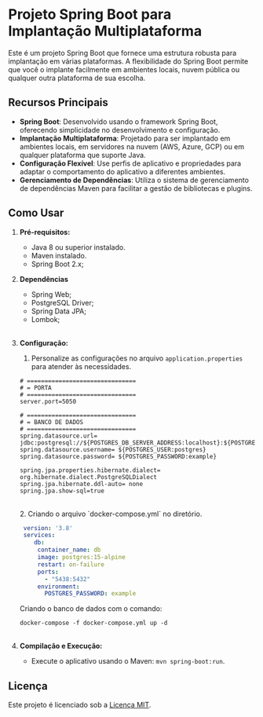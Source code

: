 # Projeto Spring Boot para Implantação Multiplataforma

Este é um projeto Spring Boot que fornece uma estrutura robusta para implantação em várias plataformas. A flexibilidade do Spring Boot permite que você o implante facilmente em ambientes locais, nuvem pública ou qualquer outra plataforma de sua escolha.

## Recursos Principais

* **Spring Boot**: Desenvolvido usando o framework Spring Boot, oferecendo simplicidade no desenvolvimento e configuração.
* **Implantação Multiplataforma**: Projetado para ser implantado em ambientes locais, em servidores na nuvem (AWS, Azure, GCP) ou em qualquer plataforma que suporte Java.
* **Configuração Flexível**: Use perfis de aplicativo e propriedades para adaptar o comportamento do aplicativo a diferentes ambientes.
* **Gerenciamento de Dependências**: Utiliza o sistema de gerenciamento de dependências Maven para facilitar a gestão de bibliotecas e plugins.

## Como Usar

1. **Pré-requisitos:**
   * Java 8 ou superior instalado.
   * Maven instalado.
   * Spring Boot 2.x;
   
2. **Dependências**
   - Spring Web;
   - PostgreSQL Driver;
   - Spring Data JPA;
   - Lombok;
   <br><br>
3. **Configuração:**

   1. Personalize as configurações no arquivo `application.properties` para atender às necessidades.
   
    ```shell
    # ===============================
    # = PORTA
    # ===============================
    server.port=5050
    
    # ===============================
    # = BANCO DE DADOS
    # ===============================
    spring.datasource.url= jdbc:postgresql://${POSTGRES_DB_SERVER_ADDRESS:localhost}:${POSTGRES_DB_SERVER_PORT:5438}/
    spring.datasource.username= ${POSTGRES_USER:postgres}
    spring.datasource.password= ${POSTGRES_PASSWORD:example}
    
    spring.jpa.properties.hibernate.dialect= org.hibernate.dialect.PostgreSQLDialect
    spring.jpa.hibernate.ddl-auto= none
    spring.jpa.show-sql=true
    ```
    <br>
   2. Criando o arquivo `docker-compose.yml` no diretório.

      ```yaml
       version: '3.8'
       services:
          db:
           container_name: db
           image: postgres:15-alpine
           restart: on-failure
           ports:
             - "5438:5432"
           environment:
             POSTGRES_PASSWORD: example
    ``` 
   
    Criando o banco de dados com o comando:
    
    `docker-compose -f docker-compose.yml up -d`   
      <br>
4. **Compilação e Execução:**
   * Execute o aplicativo usando o Maven: `mvn spring-boot:run`.

## Licença
Este projeto é licenciado sob a [Licença MIT](LICENSE).